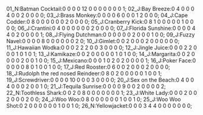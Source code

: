 01_N:Batman Cocktail:0 0 0 0 12 0 0 0 0 0 0 0 1;
02_J:Bay Breeze:0 4 0 0 0 4 0 0 2 0 0 0 0;
03_J:Brass Monkey:0 0 0 0 6 0 0 0 1 2 0 0 0;
04_J:Cape Codder:0 8 0 0 0 0 0 0 2 0 0 0 0;
05_J:Cranberry Kick:0 8 1 0 0 0 0 0 1 0 0 0 0;
06_J:Crantini:0 4 0 0 0 0 0 0 2 0 0 0 0;
07_J:Florida Sunshine:0 0 0 0 4 4 0 2 0 0 0 0 1;
08_J:Flying Dutchman:0 0 0 0 0 0 2 0 0 0 1 0 0;
09_J:Fuzzy Navel:0 0 0 0 8 0 0 0 0 0 0 2 0;
10_J:Gimlet:0 0 2 0 0 0 2 0 0 0 0 0 0;
11_J:Hawaiian Wodka:0 0 0 2 2 2 0 0 3 0 0 0 0;
12_J:Jingle Juice:0 0 0 2 2 0 0 0 1 0 1 0 1;
13_J:Kamikaze:0 0 2 0 0 0 0 0 1 0 1 0 0;
14_J:Margarita:0 0 2 0 0 0 0 2 0 0 1 0 0;
15_J:Mexicano:0 0 0 1 0 2 0 2 0 0 0 0 1;
16_J:Poker Face:0 0 0 0 0 8 0 1 0 0 1 0 0;
17_J:Red Rooster:0 6 0 0 2 0 0 0 2 0 0 0 0;
18_J:Rudolph the red nosed Reindeer:0 8 0 2 0 0 0 0 0 1 0 0 1;
19_J:Screwdriver:0 0 0 0 10 0 0 0 3 0 0 0 0;
20_J:Sex on the Beach:0 4 0 0 4 0 0 0 2 0 0 1 0;
21_J:Tequila Sunrise:0 0 0 0 9 0 0 2 0 0 0 0 2;
22_N:Toothless Shark:0 0 2 0 8 0 0 0 0 0 0 0 1;
23_J:White Lady:0 0 0 2 0 0 2 0 0 0 2 0 0;
24_J:Woo Woo:0 8 0 0 0 0 0 0 1 0 0 1 0;
25_J:Woo Woo Shot:0 2 0 0 0 0 0 0 1 0 0 1 0;
26_N:Yellowjacket:0 0 0 3 4 4 0 0 0 0 0 0 0;